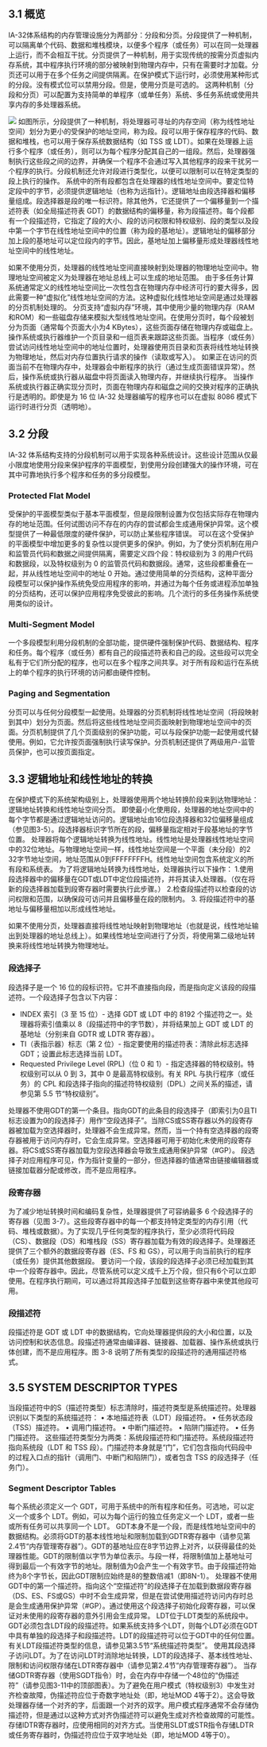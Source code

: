 ## 3.1 概览
IA-32体系结构的内存管理设施分为两部分：分段和分页。分段提供了一种机制，可以隔离单个代码、数据和堆栈模块，以便多个程序（或任务）可以在同一处理器上运行，而不会相互干扰。分页提供了一种机制，用于实现传统的按需分页虚拟内存系统，其中程序执行环境的部分被映射到物理内存中，只有在需要时才加载。分页还可以用于在多个任务之间提供隔离。在保护模式下运行时，必须使用某种形式的分段。没有模式位可以禁用分段。但是，使用分页是可选的。
这两种机制（分段和分页）可以配置为支持简单的单程序（或单任务）系统、多任务系统或使用共享内存的多处理器系统。

![](./images/Pasted%20image%2020230416232327.png)
如图所示，分段提供了一种机制，将处理器可寻址的内存空间（称为线性地址空间）划分为更小的受保护的地址空间，称为段。段可以用于保存程序的代码、数据和堆栈，也可以用于保存系统数据结构（如 TSS 或 LDT）。如果在处理器上运行多个程序（或任务），则可以为每个程序分配其自己的一组段。然后，处理器强制执行这些段之间的边界，并确保一个程序不会通过写入其他程序的段来干扰另一个程序的执行。分段机制还允许对段进行类型化，以便可以限制可以在特定类型的段上执行的操作。
系统中的所有段都包含在处理器的线性地址空间中。要定位特定段中的字节，必须提供逻辑地址（也称为远指针）。逻辑地址由段选择器和偏移量组成。段选择器是段的唯一标识符。除其他外，它还提供了一个偏移量到一个描述符表（如全局描述符表 GDT）的数据结构的偏移量，称为段描述符。每个段都有一个段描述符，它指定了段的大小、段的访问权限和特权级别、段的类型以及段中第一个字节在线性地址空间中的位置（称为段的基地址）。逻辑地址的偏移部分加上段的基地址可以定位段内的字节。因此，基地址加上偏移量形成处理器线性地址空间中的线性地址。

如果不使用分页，处理器的线性地址空间直接映射到处理器的物理地址空间中。物理地址空间被定义为处理器在地址总线上可以生成的地址范围。
由于多任务计算系统通常定义的线性地址空间比一次性包含在物理内存中经济可行的要大得多，因此需要一种“虚拟化”线性地址空间的方法。这种虚拟化线性地址空间是通过处理器的分页机制处理的。
分页支持“虚拟内存”环境，其中使用少量的物理内存（RAM和ROM）和一些磁盘存储来模拟大型线性地址空间。在使用分页时，每个段被划分为页面（通常每个页面大小为4 KBytes），这些页面存储在物理内存或磁盘上。操作系统或执行器维护一个页目录和一组页表来跟踪这些页面。当程序（或任务）尝试访问线性地址空间中的地址位置时，处理器使用页目录和页表将线性地址转换为物理地址，然后对内存位置执行请求的操作（读取或写入）。
如果正在访问的页面当前不在物理内存中，处理器会中断程序的执行（通过生成页面错误异常）。然后，操作系统或执行器从磁盘中将页面读入物理内存，并继续执行程序。
当操作系统或执行器正确实现分页时，页面在物理内存和磁盘之间的交换对程序的正确执行是透明的。即使是为 16 位 IA-32 处理器编写的程序也可以在虚拟 8086 模式下运行时进行分页（透明地）。

## 3.2 分段
IA-32 体系结构支持的分段机制可以用于实现各种系统设计。这些设计范围从仅最小限度地使用分段来保护程序的平面模型，到使用分段创建强大的操作环境，可在其中可靠地执行多个程序和任务的多分段模型。
### Protected Flat Model
受保护的平面模型类似于基本平面模型，但是段限制设置为仅包括实际存在物理内存的地址范围。任何试图访问不存在的内存的尝试都会生成通用保护异常。这个模型提供了一种最低限度的硬件保护，可以防止某些程序错误。
可以在这个受保护的平面模型中增加更多的复杂性以提供更多的保护。例如，为了使分页机制在用户和监管员代码和数据之间提供隔离，需要定义四个段：特权级别为 3 的用户代码和数据段，以及特权级别为 0 的监管员代码和数据段。通常，这些段都重叠在一起，并从线性地址空间中的地址 0 开始。通过使用简单的分页结构，这种平面分段模型可以保护操作系统免受应用程序的影响，并通过为每个任务或进程添加单独的分页结构，还可以保护应用程序免受彼此的影响。几个流行的多任务操作系统使用类似的设计。
### Multi-Segment Model
一个多段模型利用分段机制的全部功能，提供硬件强制保护代码、数据结构、程序和任务。每个程序（或任务）都有自己的段描述符表和自己的段。这些段可以完全私有于它们所分配的程序，也可以在多个程序之间共享。对于所有段和运行在系统上的单个程序的执行环境的访问都由硬件控制。
### Paging and Segmentation
分页可以与任何分段模型一起使用。处理器的分页机制将线性地址空间（将段映射到其中）划分为页面。然后将这些线性地址空间页面映射到物理地址空间中的页面。分页机制提供了几个页面级别的保护功能，可以与段保护功能一起使用或代替使用。例如，它允许按页面强制执行读写保护。分页机制还提供了两级用户-监管员保护，也可以按页面指定。
## 3.3 逻辑地址和线性地址的转换
在保护模式下的系统架构级别上，处理器使用两个地址转换阶段来到达物理地址：逻辑地址转换和线性地址空间分页。
即使最小化使用段，处理器的地址空间中的每个字节都是通过逻辑地址访问的。逻辑地址由16位段选择器和32位偏移量组成（参见图3-5）。段选择器标识字节所在的段，偏移量指定相对于段基地址的字节位置。
处理器将每个逻辑地址转换为线性地址。线性地址是处理器线性地址空间中的32位地址。与物理地址空间一样，线性地址空间是一个平面（未分段）的2 32字节地址空间，地址范围从0到FFFFFFFFH。线性地址空间包含系统定义的所有段和系统表。
为了将逻辑地址转换为线性地址，处理器执行以下操作：
1.使用段选择器中的偏移量在GDT或LDT中定位段描述符，并将其读入处理器。（仅在将新的段选择器加载到段寄存器时需要执行此步骤。）
2.检查段描述符以检查段的访问权限和范围，以确保段可访问并且偏移量在段的限制内。
3. 将段描述符中的基地址与偏移量相加以形成线性地址。

如果不使用分页，处理器直接将线性地址映射到物理地址（也就是说，线性地址输出到处理器的地址总线上）。如果线性地址空间进行了分页，将使用第二级地址转换来将线性地址转换为物理地址。

### 段选择子
段选择子是一个 16 位的段标识符。它并不直接指向段，而是指向定义该段的段描述符。一个段选择子包含以下内容：
* INDEX 索引（3 至 15 位）- 选择 GDT 或 LDT 中的 8192 个描述符之一。处理器将索引值乘以 8（段描述符中的字节数），并将结果加上 GDT 或 LDT 的基地址（分别来自 GDTR 或 LDTR 寄存器）。
* TI（表指示器）标志（第 2 位）- 指定要使用的描述符表：清除此标志选择 GDT；设置此标志选择当前 LDT。
* Requested Privilege Level (RPL)（位 0 和 1）- 指定选择器的特权级别。特权级别可以从 0 到 3，其中 0 是最高特权级别。有关 RPL 与执行程序（或任务）的 CPL 和段选择子指向的描述符特权级别（DPL）之间关系的描述，请参见第 5.5 节“特权级别”。

处理器不使用GDT的第一个条目。指向GDT的此条目的段选择子（即索引为0且TI标志设置为0的段选择子）用作“空段选择子”。当除CS或SS寄存器以外的段寄存器被加载为空选择器时，处理器不会生成异常。然而，当一个持有空选择器的段寄存器被用于访问内存时，它会生成异常。空选择器可用于初始化未使用的段寄存器。将CS或SS寄存器加载为空段选择器会导致生成通用保护异常（#GP）。
段选择子对应用程序可见，作为指针变量的一部分，但选择器的值通常由链接编辑器或链接加载器分配或修改，而不是应用程序。
### 段寄存器
为了减少地址转换时间和编码复杂性，处理器提供了可容纳最多 6 个段选择子的寄存器（见图 3-7）。这些段寄存器中的每一个都支持特定类型的内存引用（代码、堆栈或数据）。为了实现几乎任何类型的程序执行，至少必须将代码段（CS）、数据段（DS）和堆栈段（SS）寄存器加载为有效的段选择子。处理器还提供了三个额外的数据段寄存器（ES、FS 和 GS），可以用于向当前执行的程序（或任务）提供其他数据段。
要访问一个段，该段的段选择子必须已经加载到其中一个段寄存器中。因此，尽管系统可以定义成千上万个段，但只有6个可以立即使用。在程序执行期间，可以通过将其段选择子加载到这些寄存器中来使其他段可用。
### 段描述符
段描述符是 GDT 或 LDT 中的数据结构，它向处理器提供段的大小和位置，以及访问控制和状态信息。段描述符通常由编译器、链接器、加载器、操作系统或执行体创建，而不是应用程序。图 3-8 说明了所有类型的段描述符的通用描述符格式。
## 3.5 SYSTEM DESCRIPTOR TYPES

当段描述符中的S（描述符类型）标志清除时，描述符类型是系统描述符。处理器识别以下类型的系统描述符：
• 本地描述符表（LDT）段描述符。
• 任务状态段（TSS）描述符。
• 调用门描述符。
• 中断门描述符。
• 陷阱门描述符。
• 任务门描述符。
这些描述符类型分为两类：系统段描述符和门描述符。系统段描述符指向系统段（LDT 和 TSS 段）。门描述符本身就是“门”，它们包含指向代码段中的过程入口点的指针（调用门、中断门和陷阱门），或者包含 TSS 的段选择子（任务门）。
### Segment Descriptor Tables
每个系统必须定义一个 GDT，可用于系统中的所有程序和任务。可选地，可以定义一个或多个 LDT。例如，可以为每个运行的独立任务定义一个 LDT，或者一些或所有任务可以共享同一个 LDT。
GDT本身不是一个段，而是线性地址空间中的数据结构。必须将GDT的基本线性地址和限制加载到GDTR寄存器中（请参见第2.4节“内存管理寄存器”）。GDT的基地址应在8字节边界上对齐，以获得最佳的处理器性能。GDT的限制值以字节为单位表示。与段一样，将限制值加上基地址可得到最后一个有效字节的地址。限制值为0会产生一个有效字节。由于段描述符始终为8个字节长，因此GDT限制应始终是8的整数倍减1（即8N-1）。
处理器不使用GDT中的第一个描述符。指向这个“空描述符”的段选择子在加载到数据段寄存器（DS、ES、FS或GS）中时不会生成异常，但是在尝试使用描述符访问内存时总是会生成通用保护异常（#GP）。通过使用这个段选择子初始化段寄存器，可以保证对未使用的段寄存器的意外引用会生成异常。
LDT位于LDT类型的系统段中。GDT必须包含LDT段的段描述符。如果系统支持多个LDT，则每个LDT必须在GDT中具有单独的段选择子和段描述符。LDT的段描述符可以位于GDT中的任何位置。有关LDT段描述符类型的信息，请参见第3.5节“系统描述符类型”。
使用其段选择子访问LDT。为了在访问LDT时消除地址转换，LDT的段选择子、基本线性地址、限制和访问权限存储在LDTR寄存器中（请参见第2.4节“内存管理寄存器”）。
当存储GDTR寄存器（使用SGDT指令）时，会在内存中存储一个48位的“伪描述符”（请参见图3-11中的顶部图表）。为了避免在用户模式（特权级别3）中发生对齐检查故障，伪描述符应位于奇数字地址处（即，地址MOD 4等于2）。这会导致处理器存储一个对齐的字，后面跟一个对齐的双字。用户模式程序通常不会存储伪描述符，但是通过以这种方式对齐伪描述符可以避免生成对齐检查故障的可能性。存储IDTR寄存器时，应使用相同的对齐方式。当使用SLDT或STR指令存储LDTR或任务寄存器时，伪描述符应位于双字地址处（即，地址MOD 4等于0）。
